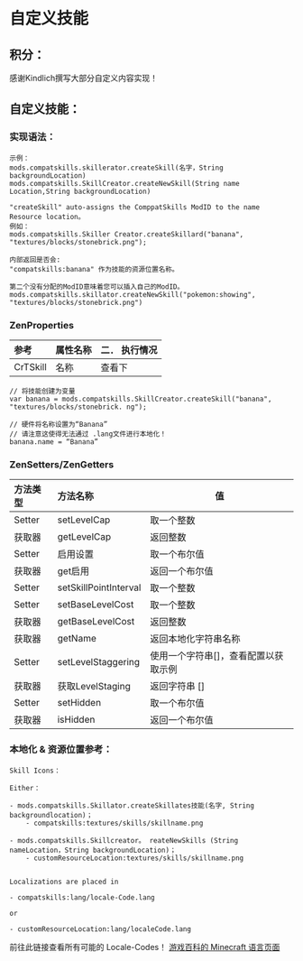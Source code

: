 # 自定义技能

## 积分：

感谢Kindlich撰写大部分自定义内容实现！

## 自定义技能：

### 实现语法：

    示例：
    mods.compatskills.skillerator.createSkill(名字，String backgroundLocation)
    mods.compatskills.SkillCreator.createNewSkill(String name Location,String backgroundLocation)
    
    "createSkill" auto-assigns the ComppatSkills ModID to the name Resource location。
    例如：
    mods.compatskills.Skiller Creator.createSkillard("banana", "textures/blocks/stonebrick.png");
    
    内部返回是否会:
    "compatskills:banana" 作为技能的资源位置名称。
    
    第二个没有分配的ModID意味着您可以插入自己的ModID。
    mods.compatskills.skillator.createNewSkill("pokemon:showing", "textures/blocks/stonebrick.png")
    

### ZenProperties

| 参考       | 属性名称 | 二． 执行情况 |
|:-------- |:---- | ------- |
| CrTSkill | 名称   | 查看下     |

    // 将技能创建为变量
    var banana = mods.compatskills.SkillCreator.createSkill("banana", "textures/blocks/stonebrick. ng");
    
    // 硬件将名称设置为“Banana”
    // 请注意这使得无法通过 .lang文件进行本地化！
    banana.name = “Banana”
    

### ZenSetters/ZenGetters

| 方法类型   | 方法名称                  | 值                   |
|:------ |:--------------------- | ------------------- |
| Setter | setLevelCap           | 取一个整数               |
| 获取器    | getLevelCap           | 返回整数                |
| Setter | 启用设置                  | 取一个布尔值              |
| 获取器    | get启用                 | 返回一个布尔值             |
| Setter | setSkillPointInterval | 取一个整数               |
| Setter | setBaseLevelCost      | 取一个整数               |
| 获取器    | getBaseLevelCost      | 返回整数                |
| 获取器    | getName               | 返回本地化字符串名称          |
| Setter | setLevelStaggering    | 使用一个字符串[]，查看配置以获取示例 |
| 获取器    | 获取LevelStaging        | 返回字符串 []            |
| Setter | setHidden             | 取一个布尔值              |
| 获取器    | isHidden              | 返回一个布尔值             |

### 本地化 & 资源位置参考：

    Skill Icons：
    
    Either：
    
    - mods.compatskills.Skillator.createSkillates技能(名字, String backgroundlocation)；
        - compatskills:textures/skills/skillname.png
    
    - mods.compatskills.Skillcreator。 reateNewSkills (String nameLocation，String backgroundLocation)；
        - customResourceLocation:textures/skills/skillname.png
    
    
    Localizations are placed in
    
    - compatskills:lang/locale-Code.lang
    
    or
    
    - customResourceLocation:lang/localeCode.lang
    

前往此链接查看所有可能的 Locale-Codes！ [游戏百科的 Minecraft 语言页面](https://minecraft.gamepedia.com/Language "Gamepedia's Minecraft Language Page")